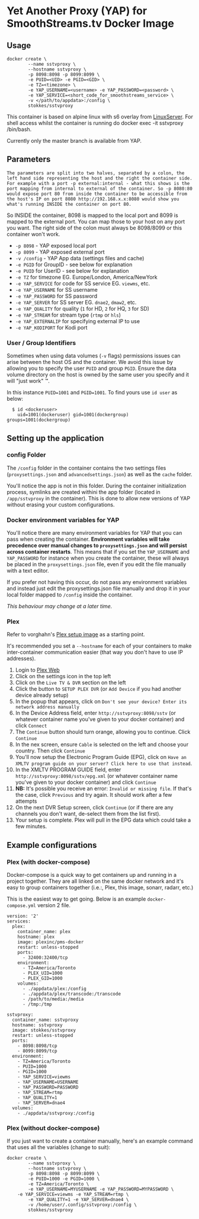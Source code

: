 # Yet Another Proxy (YAP) for SmoothStreams.tv Docker Image

## Usage

```
docker create \
        --name sstvproxy \
        --hostname sstvproxy \
        -p 8098:8098 -p 8099:8099 \
        -e PUID=<UID> -e PGID=<GID> \
        -e TZ=<timezone> \
        -e YAP_USERNAME=<username> -e YAP_PASSWORD=<password> \
	    -e YAP_SERVICE=<short_code_for_smoothstreams_service> \
        -v </path/to/appdata>:/config \
        stokkes/sstvproxy
```

This container is based on alpine linux with s6 overlay from [LinuxServer](http://linuxserver.io). For shell access whilst the container is running do docker exec -it sstvproxy /bin/bash.

Currently only the master branch is available from YAP.

## Parameters

`The parameters are split into two halves, separated by a colon, the left hand side representing the host and the right the container side. 
For example with a port -p external:internal - what this shows is the port mapping from internal to external of the container.
So -p 8080:80 would expose port 80 from inside the container to be accessible from the host's IP on port 8080
http://192.168.x.x:8080 would show you what's running INSIDE the container on port 80.`

So INSIDE the container, 8098 is mapped to the local port and 8099 is mapped to the external port. You can map those to your host on any port you want. The right side of the colon must always be 8098/8099 or this container won't work.

* `-p 8098` - YAP exposed local port
* `-p 8099` - YAP exposed external port
* `-v /config` - YAP App data (settings files and cache)
* `-e PGID` for GroupID - see below for explanation
* `-e PUID` for UserID - see below for explanation
* `-e TZ` for timezone EG. Europe/London, America/NewYork
* `-e YAP_SERVICE` for code for SS service EG. `viewms`, etc.
* `-e YAP_USERNAME` for SS username
* `-e YAP_PASSWORD` for SS password
* `-e YAP_SERVER` for SS server EG. `dnae2`, `dmaw2`, etc.
* `-e YAP_QUALITY` for quality (`1` for HD, `2` for HQ, `3` for SD)
* `-e YAP_STREAM` for stream type (`rtmp` or `hls`) 
* `-e YAP_EXTERNALIP` for specifying external IP to use
* `-e YAP_KODIPORT` for Kodi port

### User / Group Identifiers

Sometimes when using data volumes (`-v` flags) permissions issues can arise between the host OS and the container. We avoid this issue by allowing you to specify the user `PUID` and group `PGID`. Ensure the data volume directory on the host is owned by the same user you specify and it will "just work" ™.

In this instance `PUID=1001` and `PGID=1001`. To find yours use `id user` as below:

```
  $ id <dockeruser>
    uid=1001(dockeruser) gid=1001(dockergroup) groups=1001(dockergroup)
```

## Setting up the application

### config Folder

The `/config` folder in the container contains the two settings files (`proxysettings.json` and `advancedsettings.json`) as well as the `cache` folder. 

You'll notice the app is not in this folder. During the container initialization process, symlinks are created withini the app folder (located in `/app/sstvproxy` in the container).  This is done to allow new versions of YAP without erasing your custom configurations.

### Docker environment variables for YAP

You'll notice there are many environment variables for YAP that you can pass when creating the container. **Environment variables will take precedence over manual changes to `proxysettings.json` and will persist across container restarts**. This means that if you set the `YAP_USERNAME` and `YAP_PASSWORD` for instance when you create the container, these will always be placed in the `proxysettings.json` file, even if you edit the file manually with a text editor. 

If you prefer not having this occur, do not pass any environment variables and instead just edit the proxysettings.json file manually and drop it in your local folder mapped to `/config` inside the container. 

_This behaviour may change at a later time._

### Plex

Refer to vorghahn's [Plex setup image](https://imgur.com/a/OZkN0) as a starting point.

It's recommended you set a `--hostname` for each of your containers to make inter-container communication easier (that way you don't have to use IP addresses). 

1. Login to [Plex Web](https://app.plex.tv/desktop)
2. Click on the settings icon in the top left
3. Click on the `Live TV & DVR` section on the left
4. Click the button to `SETUP PLEX DVR` (or `Add Device` if you had another device already setup)
5. In the popup that appears, click on `Don't see your device? Enter its network address manually`
6. In the Device Address field, enter `http://sstvproxy:8098/sstv` (or whatever container name you've given to your docker container) and click `Connect`
7. The `Continue` button should turn orange, allowing you to continue. Click `Continue`
8. In the nex screen, ensure `Cable` is selected on the left and choose your country. Then click `Continue`
9. You'll now setup the Electronic Program Guide (EPG), click on `Have an XMLTV program guide on your server? Click here to use that instead`.
10. In the XMLTV PROGRAM GUIDE field, enter `http://sstvproxy:8098/sstv/epg.xml` (or whatever container name you've given to your docker container) and click `Continue`
11. **NB:** It's possible you receive an error: `Invalid or missing file`. If that's the case, click `Previous` and try again. It should work after a few attempts
12. On the next DVR Setup screen, click `Continue` (or if there are any channels you don't want, de-select them from the list first).
13. Your setup is complete. Plex will pull in the EPG data which could take a few minutes.

## Example configurations

### Plex (with docker-compose)

Docker-compose is a quick way to get containers up and running in a project together. They are all linked on the same docker network and it's easy to group containers together (i.e.:, Plex, this image, sonarr, radarr, etc.)

This is the easiest way to get going. Below is an example `docker-compose.yml` version 2 file. 

```
version: '2'
services:
  plex:
    container_name: plex
    hostname: plex
    image: plexinc/pms-docker
    restart: unless-stopped
    ports:
      - 32400:32400/tcp
    environment:
      - TZ=America/Toronto
      - PLEX_UID=1000
      - PLEX_GID=1000
    volumes:
      - ./appdata/plex:/config
      - ./appdata/plex/transcode:/transcode
      - /path/to/media:/media
      - /tmp:/tmp

sstvproxy:
  container_name: sstvproxy
  hostname: sstvproxy
  image: stokkes/sstvproxy
  restart: unless-stopped
  ports:
    - 8098:8098/tcp
    - 8099:8099/tcp
  environment:
    - TZ=America/Toronto
    - PUID=1000
    - PGID=1000
    - YAP_SERVICE=viewms
    - YAP_USERNAME=USERNAME
    - YAP_PASSWORD=PASSWORD
    - YAP_STREAM=rtmp
    - YAP_QUALITY=1
    - YAP_SERVER=dnae4
  volumes:
    - ./appdata/sstvproxy:/config
```

### Plex (without docker-compose)

If you just want to create a container manually, here's an example command that uses all the variables (change to suit):

```
docker create \
        --name sstvproxy \
        --hostname sstvproxy \
        -p 8098:8098 -p 8099:8099 \
        -e PUID=1000 -e PGID=1000 \
        -e TZ=America/Toronto \
        -e YAP_USERNAME=MYUSERNAME -e YAP_PASSWORD=MYPASSWORD \
	-e YAP_SERVICE=viewms -e YAP_STREAM=rtmp \
        -e YAP_QUALITY=1 -e YAP_SERVER=dnae4 \
        -v /home/user/.config/sstvproxy:/config \
        stokkes/sstvproxy
```

